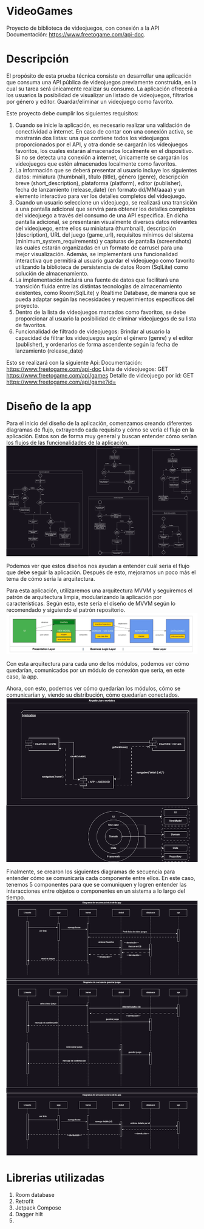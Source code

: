 # VideoGames
Proyecto de biblioteca de videojuegos, con conexión a la API Documentación: https://www.freetogame.com/api-doc. 

# Descripción 
El propósito de esta prueba técnica consiste en desarrollar una aplicación que consuma
una API pública de videojuegos previamente construida, en la cual su tarea será
únicamente realizar su consumo.
La aplicación ofrecerá a los usuarios la posibilidad de visualizar un listado de videojuegos,
filtrarlos por género y editor. Guardar/eliminar un videojuego como favorito.

Este proyecto debe cumplir los siguientes requisitos:
1. Cuando se inicie la aplicación, es necesario realizar una validación de conectividad
   a internet. En caso de contar con una conexión activa, se mostrarán dos listas: una
   que contiene todos los videojuegos proporcionados por el API, y otra donde se
   cargarán los videojuegos favoritos, los cuales estarán almacenados localmente en
   el dispositivo. Si no se detecta una conexión a internet, únicamente se cargarán los
   videojuegos que estén almacenados localmente como favoritos.
2. La información que se deberá presentar al usuario incluye los siguientes datos:
   miniatura (thumbnail), título (title), género (genre), descripción breve
   (short_description), plataforma (platform), editor (publisher), fecha de
   lanzamiento (release_date) (en formato dd/MM/aaaa) y un elemento interactivo
   para ver los detalles completos del videojuego.
3. Cuando un usuario seleccione un videojuego, se realizará una transición a una
   pantalla adicional que servirá para obtener los detalles completos del videojuego a
   través del consumo de una API específica. En dicha pantalla adicional, se
   presentarán visualmente diversos datos relevantes del videojuego, entre ellos su
   miniatura (thumbnail), descripción (description), URL del juego (game_url),
   requisitos mínimos del sistema (minimum_system_requirements) y capturas de
   pantalla (screenshots) las cuales estarán organizadas en un formato de carrusel
   para una mejor visualización. Además, se implementará una funcionalidad
   interactiva que permitirá al usuario guardar el videojuego como favorito utilizando
   la biblioteca de persistencia de datos Room (SqlLite) como solución de
   almacenamiento.
4. La implementación incluirá una fuente de datos que facilitará una transición fluida
   entre las distintas tecnologías de almacenamiento existentes, como Room(SqlLite)
   y Realtime Database, de manera que se pueda adaptar según las necesidades y
   requerimientos específicos del proyecto.
5. Dentro de la lista de videojuegos marcados como favoritos, se debe proporcionar
   al usuario la posibilidad de eliminar videojuegos de su lista de favoritos.
6. Funcionalidad de filtrado de videojuegos: Brindar al usuario la capacidad de filtrar
   los videojuegos según el género (genre) y el editor (publisher), y ordenarlos de
   forma ascendente según la fecha de lanzamiento (release_date)

Esto se realizará con la siguiente Api:
Documentación: https://www.freetogame.com/api-doc
Lista de videojuegos: GET https://www.freetogame.com/api/games
Detalle de videojuego por id: GET https://www.freetogame.com/api/game?id=

# Diseño de la app
Para el inicio del diseño de la aplicación, comenzamos creando diferentes diagramas de flujo, 
extrayendo cada requisito y cómo se vería el flujo en la aplicación. 
Estos son de forma muy general y buscan entender cómo serían los flujos de las funcionalidades de la
aplicación.
![juegosSisteDiagramaFlujo.drawio.png](img_diagrams%2FjuegosSisteDiagramaFlujo.drawio.png)

Podemos ver que estos diseños nos ayudan a entender cuál sería el flujo que debe seguir la 
aplicación. Después de esto, mejoramos un poco más el tema de cómo sería la arquitectura.

Para esta aplicación, utilizaremos una arquitectura MVVM y seguiremos el patrón de arquitectura 
limpia, modularizando la aplicación por características. 
Según esto, este sería el diseño de MVVM según lo recomendado y siguiendo el patrón repositorio.
![arquitectura_Android.png](img_diagrams%2Farquitectura_Android.png)

Con esta arquitectura para cada uno de los módulos, podemos ver cómo quedarían, comunicados por un 
módulo de conexión que sería, en este caso, la app.

Ahora, con esto, podemos ver cómo quedarían los módulos, cómo se comunicarían y, viendo su 
distribución, cómo quedarían conectados.
![DiagramaArquitectura.drawio.png](img_diagrams%2FDiagramaArquitectura.drawio.png)

Finalmente, se crearon los siguientes diagramas de secuencia para entender cómo se comunicaría 
cada componente entre ellos. En este caso, tenemos 5 componentes para que se comuniquen y logren 
entender las interacciones entre objetos o componentes en un sistema a lo largo del tiempo.
![DiagramaSecuencia.drawio.png](img_diagrams%2FDiagramaSecuencia.drawio.png)

# Librerias utilizadas
1. Room database 
2. Retrofit
3. Jetpack Compose
4. Dagger hilt
5. 




